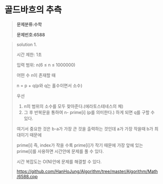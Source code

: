 # 골드바흐의 추측

> **문제분류:수학**
>
> **문제번호:6588**

> solution 1.
>
> 시간 제한: 1초
>
> 입력 범위: n(6 ≤ n ≤ 1000000)
>
>
>
> 어떤 수 n이 존재할 때
>
> n = p + q(p와 q는 홀수이면서 소수)
>
> 우선
>
> 1. n의 범위의 소수를 모두 찾아준다.(에라토스테네스의 체)
> 2. 그 후 반복문을 통하여 n- prime[i] (p를 의미한다.) 하게 되면 q를 구할 수 있다.
>
> 여기서 중요한 것은 b-a가 가장 큰 것을 출력하는 것인데 a가 가장 작을때 b가 최대이기 때문에
>
> prime[i]  즉, index가 작을 수록 prime[i]가 작기 때문에 가장 앞에 있는 prime[i]를 사용하면 시간안에 문제를 풀 수 있다.
>
> 시간 복잡도는 O(N)안에 문제를 해결할 수 있다.
>
> https://github.com/HanHoJung/Algorithm/tree/master/Algorithm/Math/6588.cpp
